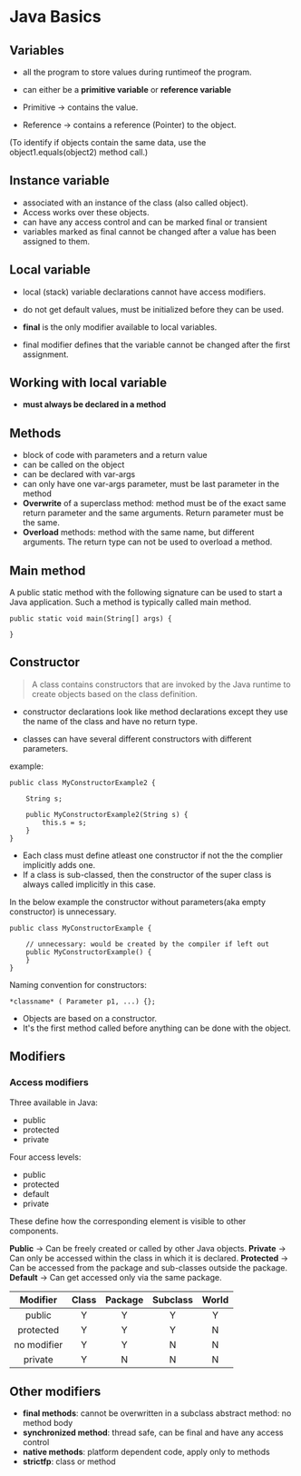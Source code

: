 # Java Basics

## Variables

- all the program to store values during runtimeof the program.

- can either be a __primitive variable__ or __reference variable__

- Primitive -> contains the value. 
- Reference -> contains a reference (Pointer) to the object. 

(To identify if objects contain the same data, use the object1.equals(object2) method call.)

## Instance variable 

- associated with an instance of the class (also called object). 
- Access works over these objects.
- can have any access control and can be marked final or transient
- variables marked as final cannot be changed after a value has been assigned to them.

## Local variable

- local (stack) variable declarations cannot have access modifiers.
- do not get default values, must be initialized before they can be used. 

- __final__ is the only modifier available to local variables.
- final modifier defines that the variable cannot be changed after the first assignment. 

## Working with local variable

- __must always be declared in a method__

## Methods

- block of code with parameters and a return value
- can be called on the object
- can be declared with var-args
- can only have one var-args parameter, must be last parameter in the method
- __Overwrite__ of a superclass method: method must be of the exact same return parameter and the same arguments. Return parameter must be the same. 
- __Overload__ methods: method with the same name, but different arguments. The return type can not be used to overload a method.

## Main method

A public static method with the following signature can be used to start a Java application. Such a method is typically called main method.
```
public static void main(String[] args) {

}
```

## Constructor

> A class contains constructors that are invoked by the Java runtime to create objects based on the class definition.

- constructor declarations look like method declarations except they use the name of the class and have no return type. 

- classes can have several different constructors with different parameters.

example: 
```
public class MyConstructorExample2 {

    String s;

    public MyConstructorExample2(String s) {
        this.s = s;
    }
}
```

- Each class must define atleast one constructor if not the the complier implicitly adds one. 
- If a class is sub-classed, then the constructor of the super class is always called implicitly in this case. 

In the below example the constructor without parameters(aka empty constructor) is unnecessary.

```
public class MyConstructorExample {

    // unnecessary: would be created by the compiler if left out
    public MyConstructorExample() {
    }
}
```

Naming convention for constructors:
 
```
*classname* ( Parameter p1, ...) {};
```

- Objects are based on a constructor. 
- It's the first method called before anything can be done with the object.

## Modifiers

### Access modifiers

Three available in Java: 
- public
- protected
- private

Four access levels: 
- public
- protected
- default
- private

These define how the corresponding element is visible to other components.

__Public__ -> Can be freely created or called by other Java objects.
__Private__ -> Can only be accessed within the class in which it is declared.
__Protected__ -> Can be accessed from the package and sub-classes outside the package.
__Default__ -> Can get accessed only via the same package.

| Modifier | Class	 | Package | Subclass | World | 
| :---: | :---: | :---: | :---: | :---: |
| public | Y | Y | Y | Y |
| protected | Y | Y | Y | N |
| no modifier | Y | Y | N | N |
| private | Y | N | N | N |

## Other modifiers

- __final methods__: cannot be overwritten in a subclass abstract method: no method body
- __synchronized method__: thread safe, can be final and have any access control
- __native methods__: platform dependent code, apply only to methods
- __strictfp__: class or method